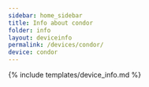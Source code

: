 ```yaml
---
sidebar: home_sidebar
title: Info about condor
folder: info
layout: deviceinfo
permalink: /devices/condor/
device: condor
---
```

{% include templates/device_info.md %}
